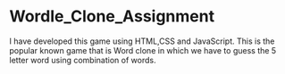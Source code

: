 # Wordle_Clone_Assignment
I have developed this game using HTML,CSS and JavaScript. This is the popular known game that is Word clone in which we have to guess the 5 letter word using combination of words.
